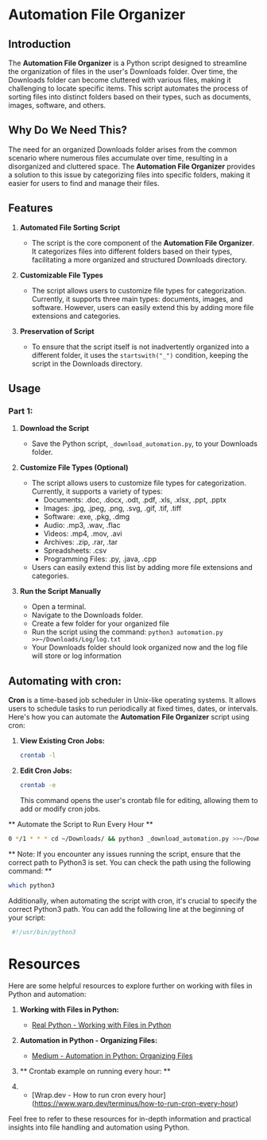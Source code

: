 # Automation File Organizer

## Introduction

The **Automation File Organizer** is a Python script designed to streamline the organization of files in the user's Downloads folder. Over time, the Downloads folder can become cluttered with various files, making it challenging to locate specific items. This script automates the process of sorting files into distinct folders based on their types, such as documents, images, software, and others.

## Why Do We Need This?

The need for an organized Downloads folder arises from the common scenario where numerous files accumulate over time, resulting in a disorganized and cluttered space. The **Automation File Organizer** provides a solution to this issue by categorizing files into specific folders, making it easier for users to find and manage their files.

## Features

1. **Automated File Sorting Script**
   - The script is the core component of the **Automation File Organizer**. It categorizes files into different folders based on their types, facilitating a more organized and structured Downloads directory.

2. **Customizable File Types**
   - The script allows users to customize file types for categorization. Currently, it supports three main types: documents, images, and software. However, users can easily extend this by adding more file extensions and categories.

3. **Preservation of Script**
   - To ensure that the script itself is not inadvertently organized into a different folder, it uses the `startswith("_")` condition, keeping the script in the Downloads directory.

## Usage

### Part 1:

1. **Download the Script**
   - Save the Python script, `_download_automation.py`, to your Downloads folder.

2. **Customize File Types (Optional)**
   - The script allows users to customize file types for categorization. Currently, it supports a variety of types:
     - Documents: .doc, .docx, .odt, .pdf, .xls, .xlsx, .ppt, .pptx
     - Images: .jpg, .jpeg, .png, .svg, .gif, .tif, .tiff
     - Software: .exe, .pkg, .dmg
     - Audio: .mp3, .wav, .flac
     - Videos: .mp4, .mov, .avi
     - Archives: .zip, .rar, .tar
     - Spreadsheets: .csv
     - Programming Files: .py, .java, .cpp
   - Users can easily extend this list by adding more file extensions and categories.

3. **Run the Script Manually**
   - Open a terminal.
   - Navigate to the Downloads folder.
   - Create a few folder for your organized file
   - Run the script using the command: `python3 automation.py >>~/Downloads/Log/log.txt`
   - Your Downloads folder should look organized now and the log file will store or log information

## Automating with cron:

**Cron** is a time-based job scheduler in Unix-like operating systems. It allows users to schedule tasks to run periodically at fixed times, dates, or intervals. Here's how you can automate the **Automation File Organizer** script using cron:

1. **View Existing Cron Jobs:**
   ```bash
   crontab -l 
   ```

2. **Edit Cron Jobs:**
   ```bash
   crontab -e 
   ```
   This command opens the user's crontab file for editing, allowing them to add or modify cron jobs.

** Automate the Script to Run Every Hour **
```bash
0 */1 * * * cd ~/Downloads/ && python3 _download_automation.py >>~/Downloads/Log/log.txt
```

** Note: If you encounter any issues running the script, ensure that the correct path to Python3 is set. You can check the path using the following command: **
   ```bash
   which python3
   ```
Additionally, when automating the script with cron, it's crucial to specify the correct Python3 path. You can add the following line at the beginning of your script:
   ```bash
    #!/usr/bin/python3
   ```

# Resources

Here are some helpful resources to explore further on working with files in Python and automation:

1. **Working with Files in Python:**
   - [Real Python - Working with Files in Python](https://realpython.com/working-with-files-in-python/)

2. **Automation in Python - Organizing Files:**
   - [Medium - Automation in Python: Organizing Files](https://medium.com/swlh/automation-python-organizing-files-5d2b6b933402)

3. ** Crontab example on running every hour: **
4. - [Wrap.dev - How to run cron every hour] (https://www.warp.dev/terminus/how-to-run-cron-every-hour)

Feel free to refer to these resources for in-depth information and practical insights into file handling and automation using Python.
